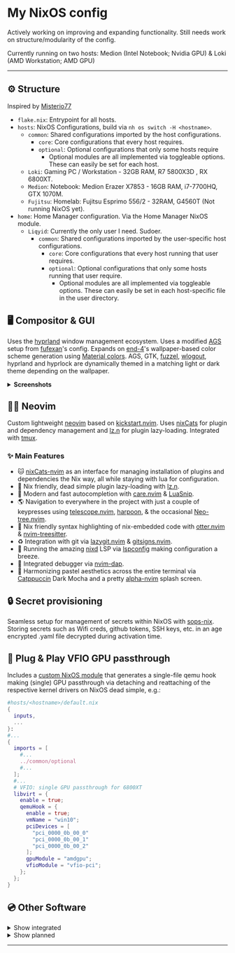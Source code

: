 # My NixOS config

Actively working on improving and expanding functionality.
Still needs work on structure/modularity of the config.

Currently running on two hosts: Medion (Intel Notebook; Nvidia GPU) & Loki (AMD Workstation; AMD GPU)

______________________________________________________________________

## ⚙️ Structure

Inspired by [Misterio77](https://github.com/Misterio77/nix-config)

- `flake.nix`: Entrypoint for all hosts.
- `hosts`: NixOS Configurations, build via `nh os switch -H <hostname>`.
  - `common`: Shared configurations imported by the host configurations.
    - `core`: Core configurations that every host requires.
    - `optional`: Optional configurations that only some hosts require
      - Optional modules are all implemented via toggleable options.
        These can easily be set for each host.
  - `Loki`: Gaming PC / Workstation - 32GB RAM, R7 5800X3D , RX 6800XT.
  - `Medion`: Notebook: Medion Erazer X7853 - 16GB RAM, i7-7700HQ, GTX 1070M.
  - `Fujitsu`: Homelab: Fujitsu Esprimo 556/2 - 32RAM, G4560T (Not running NixOS yet).
- `home`: Home Manager configuration. Via the Home Manager NixOS module.
  - `Liqyid`: Currently the only user I need. Sudoer.
    - `common`: Shared configurations imported by the user-specific host configurations.
      - `core`: Core configurations that every host running that user requires.
      - `optional`: Optional configurations that only some hosts running that user require.
        - Optional modules are all implemented via toggleable options.
          These can easily be set in each host-specific file in the user directory.

## 🖥️ Compositor & GUI

Uses the [hyprland](https://github.com/hyprwm/Hyprland) window management ecosystem. Uses a modified [AGS](https://github.com/Aylur/ags) setup from [fufexan](https://github.com/fufexan/dotfiles)'s config. Expands on [end-4](https://github.com/end-4/dots-hyprland)'s wallpaper-based color scheme generation using [Material colors](https://m3.material.io/styles/color/the-color-system/key-colors-tones). AGS, GTK, [fuzzel](https://codeberg.org/dnkl/fuzzel), [wlogout](https://github.com/ArtsyMacaw/wlogout), hyprland and hyprlock are dynamically themed in a matching light or dark theme depending on the wallpaper.

<details>
  <summary><b>Screenshots</b></summary>
  
### 🌚 Host: Medion - With dark colorscheme
![2024-11-02T21:11:34,395432515+01:00](https://github.com/user-attachments/assets/78b18a24-52f4-4581-816a-cad09019e564)
### 🌞 Host: Loki - With light colorscheme
![2024-11-02T21:53:43,163376928+01:00](https://github.com/user-attachments/assets/02743d90-af2f-47bc-a61f-30ee4277744c)


</details>

## 🧑‍💻 Neovim

Custom lightweight [neovim](https://github.com/neovim/neovim) based on [kickstart.nvim](https://github.com/nvim-lua/kickstart.nvim). Uses [nixCats](https://github.com/BirdeeHub/nixCats-nvim) for plugin and dependency management and [lz.n](https://github.com/nvim-neorocks/lz.n) for plugin lazy-loading. Integrated with [tmux](https://github.com/tmux/tmux).

### ✨ Main Features

- 🐱 [nixCats-nvim](https://github.com/BirdeeHub/nixCats-nvim) as an interface for managing installation of plugins and dependencies the Nix way, all while staying with lua for configuration.
- 🦥 Nix friendly, dead simple plugin lazy-loading with [lz.n](https://github.com/nvim-neorocks/lz.n).
- 💬 Modern and fast autocompletion with [care.nvim](https://github.com/max397574/care.nvim) & [LuaSnip](https://github.com/L3MON4D3/LuaSnip).
- 🌎 Navigation to everywhere in the project with just a couple of keypresses using [telescope.nvim](https://github.com/nvim-telescope/telescope.nvim), [harpoon](https://github.com/ThePrimeagen/harpoon/tree/harpoon2), & the occasional [Neo-tree.nvim](https://github.com/nvim-neo-tree/neo-tree.nvim).
- 🦦 Nix friendly syntax highlighting of nix-embedded code with [otter.nvim](https://github.com/jmbuhr/otter.nvim) & [nvim-treesitter](https://github.com/nvim-treesitter/nvim-treesitter).
- ♻️ Integration with git via [lazygit.nvim](https://github.com/kdheepak/lazygit.nvim) & [gitsigns.nvim](https://github.com/lewis6991/gitsigns.nvim).
- 🔌 Running the amazing [nixd](https://github.com/nix-community/nixd) LSP via [lspconfig](https://github.com/neovim/nvim-lspconfig) making configuration a breeze.
- 🐞 Integrated debugger via [nvim-dap](https://github.com/mfussenegger/nvim-dap).
- 🎨 Harmonizing pastel aesthetics across the entire terminal via [Catppuccin](https://github.com/catppuccin/catppuccin) Dark Mocha and a pretty [alpha-nvim](https://github.com/goolord/alpha-nvim) splash screen.

## 🔒 Secret provisioning

Seamless setup for management of secrets within NixOS with [sops-nix](https://github.com/Mic92/sops-nix). Storing secrets such as Wifi creds, github tokens, SSH keys, etc. in an age encrypted .yaml file decrypted during activation time.

## 🔌 Plug & Play VFIO GPU passthrough

Includes a [custom NixOS module](https://github.com/Neurarian/NixOS-config/blob/master/hosts/common/optional/libvirt.nix) that generates a single-file qemu hook making (single) GPU passthrough via detaching and reattaching of the respective kernel drivers on NixOS dead simple, e.g.:

```nix
#hosts/<hostname>/default.nix
{
  inputs,
  ...
}:
#...
{
  imports = [
    #...
    ../common/optional
    #...
  ];
  #...
  # VFIO: single GPU passthrough for 6800XT
  libvirt = {
    enable = true;
    qemuHook = {
      enable = true;
      vmName = "win10";
      pciDevices = [
        "pci_0000_0b_00_0"
        "pci_0000_0b_00_1"
        "pci_0000_0b_00_2"
      ];
      gpuModule = "amdgpu";
      vfioModule = "vfio-pci";
    };
  };
}

```

## 💿 Other Software

<details>
  <summary>Show integrated</summary>

- [zsh](https://www.zsh.org/)
- [Starship](https://github.com/starship/starship)
- [Wezterm](https://github.com/wez/wezterm)
- Colorscheme for CLI & FF: [Catppuccin Mocha](https://github.com/catppuccin/nix)
- For privacy: fully configured, custom hardened [Firefox](https://hg.mozilla.org/mozilla-central/), addons included
- For work: [Zen Browser](https://github.com/zen-browser/desktop)
- [custom](https://github.com/fufexan/dotfiles) AGS bar
- [hyprspace](https://github.com/KZDKM/Hyprspace)
- [fuzzel](https://codeberg.org/dnkl/fuzzel)
- [wlogout](https://github.com/ArtsyMacaw/wlogout)
- [CAVA](https://github.com/karlstav/cava)
- Steam
- [YouTube Music](https://github.com/th-ch/youtube-music)
- [CoolerControl](https://gitlab.com/coolercontrol/coolercontrol)

</details>

<details>
  <summary>Show planned</summary>

- ags widgets
- Get VFIO to work properly on Notebook with Nvidia GPU (f\*\*\* them)

</details>

______________________________________________________________________

